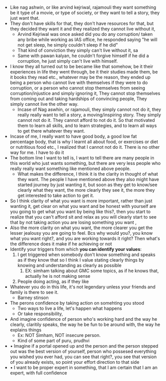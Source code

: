 

- Like nag ashwin, or like arvind kejriwal, rajamouli they want something be it type of a movie, or type of society, or they want to tell a story, they just want that.
- They don't have skills for that, they don't have resources for that, but they decided they want it and they realized they cannot live without it,
    - Arvind Kejriwal was once asked did you do any corruption/ taken any bribe while working as IAS office, he responded saying "he will not get sleep, he simply couldn't sleep if he did"
    - That kind of conviction they simply can't live without it, sa
    - Same with pawan kalyan, he couldn't forgive himself if he did a corruption, he just simply can't live with himself.
- I know they all turned out to be became like that somehow, be it their experiences in life they went through, be it their studies made them, be it books they read etc., whatever may be the reason, they ended up being a person who cannot live with themselves if they were to do corruption, or a person who cannot stop themselves from seeing corruption/injustice and simply ignoring it, They cannot stop themselves from coming out and taking hardships of convincing people, They simply cannot live the other way.
    - Incase of Nag aswhin, or rajamouli, they simply cannot not do it, they really really want to tell a story, a moving/inspiring story. They simply cannot not do it. They cannot afford to not do it. So that motivated them to learn all skills, and to learn strategies, and to learn all ways to get there whatever they want.
- Incase of me, I really want to have good body, a good low fat percentage body, that is why I learnt all about food, or exercises or diet or nutritious food etc., I realized that I cannot not do it. There is no other way for me. I have to do it
- The bottom line I want to tell is, I want to tell there are many people in this world who just wants something, but there are very less people who really really want something like mentioned above people.
    - What makes the difference, I think it is the clarity in thought of what they want. The people I have mentioned above they also might have started journey by just wanting it, but soon as they get to know/see clearly what they want, the more clearly they see it, the more they get interested to take action to get it.
- So I think clarity of what you want is more important, rather than just wanting it, get clear on what you want and be honest with yourself are you going to get what you want by being like this?, then you start to realize that you can't afford sit and relax as you will clearly start to see that by not taking action you are losing something you want ,
- Also the more clarity on what you want, the more clearer you get the lesser jealousy you are going to feel. Bcs why would you?, you know what you want right?, and you are working towards it right? Then what's the difference does it make if he achieving or not
- Identify your triggers from which **you can identify your values**:
    1. I get triggered when somebody don't know something and speaks as if they know that so I think I value stating clearly things by knowing and understanding as clearly as possible
        1. EX: simham talking about GMC some topics, as if he knows that, actually he is not making sense
    2. People doing acting, as if they like
- Whatever you do in this life, it's not legendary unless your friends and family is there to see it.
    - Barney stinson
- The perons confidence by taking action on somehting you stood
    - Two ways to live a life, let's happen what happens
    - Or take responsibility,
- And imagine confidence of person who's working hard and the way he clearly, claritily speaks, the way he be fun to be around with, the way he explains things
    - Ex: NOT Simham, NOT insecure person.
    - Kind of some part of puru, prudhvi
- • Imagine if a portal opened up and the person and the person stepped out was the best version of yourself, person who possesed everything you wished you ever had, you can see that right?, you see that version of you already exists, so point your effort direction to that side
- • I want to be proper expert in something, that I am certain that I am an expert, with full confidence